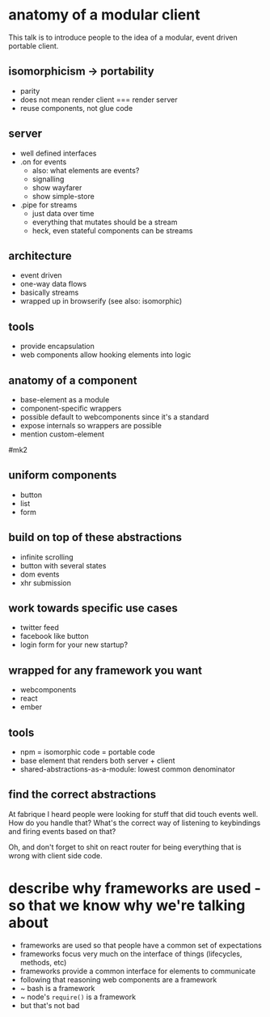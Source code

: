 # anatomy of a modular client
This talk is to introduce people to the idea of a modular, event driven
portable client.

## isomorphicism -> portability
- parity
- does not mean render client === render server
- reuse components, not glue code

## server
- well defined interfaces
- .on for events
  - also: what elements are events?
  - signalling
  - show wayfarer
  - show simple-store
- .pipe for streams
  - just data over time
  - everything that mutates should be a stream
  - heck, even stateful components can be streams

## architecture
- event driven
- one-way data flows
- basically streams
- wrapped up in browserify (see also: isomorphic)

## tools
- provide encapsulation
- web components allow hooking elements into logic

## anatomy of a component
- base-element as a module
- component-specific wrappers
- possible default to webcomponents since it's a standard
- expose internals so wrappers are possible
- mention custom-element

#mk2
## uniform components
- button
- list
- form

## build on top of these abstractions
- infinite scrolling
- button with several states
- dom events
- xhr submission

## work towards specific use cases
- twitter feed
- facebook like button
- login form for your new startup?

## wrapped for any framework you want
- webcomponents
- react
- ember

## tools
- npm = isomorphic code = portable code
- base element that renders both server + client
- shared-abstractions-as-a-module: lowest common denominator

## find the correct abstractions
At fabrique I heard people were looking for stuff that did touch events well.
How do you handle that? What's the correct way of listening to keybindings and
firing events based on that?

Oh, and don't forget to shit on react router for being everything that is wrong
with client side code.

# describe why frameworks are used - so that we know why we're talking about
- frameworks are used so that people have a common set of expectations
- frameworks focus very much on the interface of things (lifecycles, methods, etc)
- frameworks provide a common interface for elements to communicate
- following that reasoning web components are a framework
- ~ bash is a framework
- ~ node's `require()` is a framework
- but that's not bad
